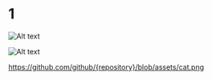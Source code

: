 # 1

![Alt text](https://raw.githubusercontent.com/capsule5000/1/master/1.png?raw=true "Title")

![Alt text](https://github.com/github/capsule5000/blog/1.png?raw=true "Title")

https://github.com/github/{repository}/blob/assets/cat.png 
